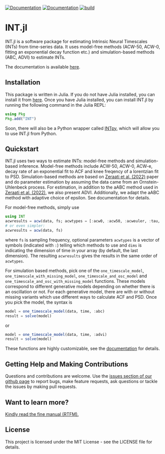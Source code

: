 [![Documentation](https://img.shields.io/badge/docs-stable-blue.svg)](https://duodenum96.github.io/INT.jl/stable/home)
[![Documentation](https://img.shields.io/badge/docs-master-blue.svg)](https://duodenum96.github.io/INT.jl/dev/home)
[![build](https://github.com/duodenum96/.jl/workflows/CI/badge.svg)](https://github.com/duodenum96/INT.jl/actions?query=workflow%3ACI)
# INT.jl

INT.jl is a software package for estimating Intrinsic Neural Timescales (INTs) from time-series data. It uses model-free methods (ACW-50, ACW-0, fitting an exponential decay function etc.) and simulation-based methods (ABC, ADVI) to estimate INTs.

The documentation is available [here](https://duodenum96.github.io/INT.jl/dev/home/).

## Installation

This package is written in Julia. If you do not have Julia installed, you can install it from [here](https://julialang.org/downloads/). Once you have Julia installed, you can install INT.jl by running the following command in the Julia REPL:

```julia
using Pkg
Pkg.add("INT")
```
Soon, there will also be a Python wrapper called [INTpy](https://github.com/duodenum96/INTpy), which will allow you to use INT.jl from Python. 

## Quickstart

INT.jl uses two ways to estimate INTs: model-free methods and simulation-based inference. Model-free methods include ACW-50, ACW-0, ACW-e, decay rate of an exponential fit to ACF and knee freqency of a lorentzian fit to PSD. Simulation-based methods are based on [Zeraati et al. (2022)](https://www.nature.com/articles/s43588-022-00214-3) paper and do parameter estimation by assuming the data came from an Ornstein-Uhlenbeck process. For estimation, in addition to the aABC method used in [Zeraati et al. (2022)](https://www.nature.com/articles/s43588-022-00214-3), we also present ADVI. Additionally, we adapt the aABC method with adaptive choice of epsilon. See documentation for details.

For model-free methods, simply use 

```julia
using INT
acwresults = acw(data, fs; acwtypes = [:acw0, :acw50, :acweuler, :tau, :knee]), dims=ndims(data))
# or even simpler:
acwresults = acw(data, fs)
```

where `fs` is sampling frequency, optional parameters `acwtypes` is a vector of 
symbols (indicated with `:`) telling which methods to use and `dims` is indicating the dimension of time in your array (by default, the last dimension). The resulting `acwresults` gives the results in the same order of `acwtypes`. 

For simulation based methods, pick one of the `one_timescale_model`, `one_timescale_with_missing_model`, `one_timescale_and_osc_model` and `one_timescale_and_osc_with_missing_model` functions. These models correspond to different generative models depending on whether there is an oscillation or not. For each generative model, there are with or without missing variants which use different ways to calculate ACF and PSD. Once you pick the model, the syntax is 

```julia
model = one_timescale_model(data, time, :abc)
result = solve(model)
```

or 

```julia
model = one_timescale_model(data, time, :advi)
result = solve(model)
```

These functions are highly customizable, see the [documentation](https://duodenum96.github.io/INT.jl/dev/home/) for details. 

## Getting Help and Making Contributions

Questions and contributions are welcome. Use the [issues section of our github page](https://github.com/duodenum96/INT.jl/issues) to report bugs, make feature requests, ask questions or tackle the issues by making pull requests. 

## Want to learn more?

[Kindly read the fine manual (RTFM).](https://duodenum96.github.io/INT.jl/dev/home/)

## License

This project is licensed under the MIT License - see the LICENSE file for details.

<!-- Tidyverse lifecycle badges, see https://www.tidyverse.org/lifecycle/ Uncomment or delete as needed -->
<!-- ![lifecycle](https://img.shields.io/badge/lifecycle-experimental-orange.svg) -->
<!-- ![lifecycle](https://img.shields.io/badge/lifecycle-maturing-blue.svg) -->
<!-- ![lifecycle](https://img.shields.io/badge/lifecycle-stable-green.svg) -->
<!-- ![lifecycle](https://img.shields.io/badge/lifecycle-retired-orange.svg) -->
<!-- ![lifecycle](https://img.shields.io/badge/lifecycle-archived-red.svg)  -->
<!-- ![lifecycle](https://img.shields.io/badge/lifecycle-dormant-blue.svg) -->

<!-- travis-ci.com badge, uncomment or delete as needed, depending on whether you are using that service. -->
<!-- [![Build Status](https://travis-ci.com/duodenum96/INT.jl.svg?branch=master)](https://travis-ci.com/duodenum96/INT.jl) -->
<!-- NOTE: Codecov.io badge now depends on the token, copy from their site after setting up -->
<!-- Documentation -- uncomment or delete as needed -->

<!-- Aqua badge, see test/runtests.jl -->
<!-- [![Aqua QA](https://raw.githubusercontent.com/JuliaTesting/Aqua.jl/master/badge.svg)](https://github.com/JuliaTesting/Aqua.jl) -->
